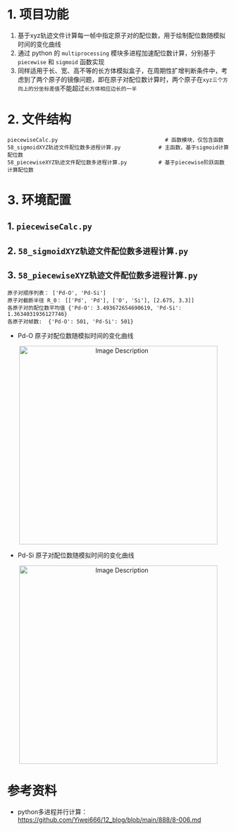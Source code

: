 # 1. 项目功能

1. 基于xyz轨迹文件计算每一帧中指定原子对的配位数，用于绘制配位数随模拟时间的变化曲线
2. 通过 python 的 `multiprocessing` 模块多进程加速配位数计算，分别基于 `piecewise` 和 `sigmoid` 函数实现
3. 同样适用于长、宽、高不等的长方体模拟盒子，在周期性扩增判断条件中，考虑到了两个原子的镜像问题，即在原子对配位数计算时，两个原子在`xyz三个方向上的分坐标差值`不能超过`长方体相应边长的一半`

# 2. 文件结构

```
piecewiseCalc.py                                  # 函数模块，仅包含函数
58_sigmoidXYZ轨迹文件配位数多进程计算.py            # 主函数，基于sigmoid计算配位数
58_piecewiseXYZ轨迹文件配位数多进程计算.py          # 基于piecewise阶跃函数计算配位数
```

# 3. 环境配置

## 1. `piecewiseCalc.py`


## 2. `58_sigmoidXYZ轨迹文件配位数多进程计算.py`


## 3. `58_piecewiseXYZ轨迹文件配位数多进程计算.py`



```
原子对顺序列表： ['Pd-O', 'Pd-Si']
原子对截断半径 R_0： [['Pd', 'Pd'], ['O', 'Si'], [2.675, 3.3]]
各原子对的配位数平均值 {'Pd-O': 3.493672654690619, 'Pd-Si': 1.3634031936127746}
各原子对帧数:  {'Pd-O': 501, 'Pd-Si': 501}
```


- Pd-O 原子对配位数随模拟时间的变化曲线

<p align="center">
<img src="https://19640810.xyz/05_image/01_imageHost/20241021-152518.png" alt="Image Description" width="450">
</p>

- Pd-Si 原子对配位数随模拟时间的变化曲线

<p align="center">
<img src="https://19640810.xyz/05_image/01_imageHost/20241021-152552.png" alt="Image Description" width="450">
</p>





# 参考资料

- python多进程并行计算：https://github.com/Yiwei666/12_blog/blob/main/888/8-006.md



